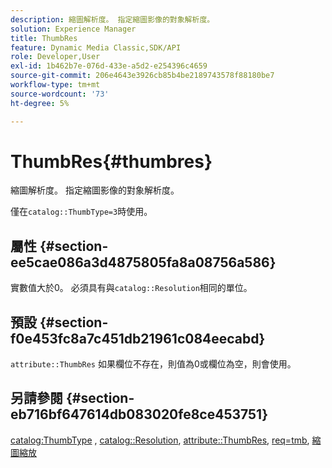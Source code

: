 ```yaml
---
description: 縮圖解析度。 指定縮圖影像的對象解析度。
solution: Experience Manager
title: ThumbRes
feature: Dynamic Media Classic,SDK/API
role: Developer,User
exl-id: 1b462b7e-076d-433e-a5d2-e254396c4659
source-git-commit: 206e4643e3926cb85b4be2189743578f88180be7
workflow-type: tm+mt
source-wordcount: '73'
ht-degree: 5%

---
```


# ThumbRes{#thumbres}

縮圖解析度。 指定縮圖影像的對象解析度。

僅在`catalog::ThumbType=3`時使用。

## 屬性 {#section-ee5cae086a3d4875805fa8a08756a586}

實數值大於0。 必須具有與`catalog::Resolution`相同的單位。

## 預設 {#section-f0e453fc8a7c451db21961c084eecabd}

`attribute::ThumbRes` 如果欄位不存在，則值為0或欄位為空，則會使用。

## 另請參閱 {#section-eb716bf647614db083020fe8ce453751}

[catalog:ThumbType](../../../../../../is-api/image-catalog/image-serving-api-ref/c-image-catalog-reference/c-image-svg-data-reference/c-image-data-reference/r-thumbtype-cat.md#reference-41149ddffc8749cba2f8d9c8e2611e03) ,  [catalog::Resolution](../../../../../../is-api/image-catalog/image-serving-api-ref/c-image-catalog-reference/c-image-svg-data-reference/c-image-data-reference/r-resolution-cat.md#reference-de489f5f36b64bd0831749546f8728e1),  [attribute::ThumbRes](../../../../../../is-api/image-catalog/image-serving-api-ref/c-image-catalog-reference/c-attributes-reference/r-thumbres.md#reference-ac36cbbd0c8c433ebf7f515e54846501),  [req=tmb](../../../../../../is-api/http-ref/image-serving-api-ref/c-http-protocol-reference/c-command-reference/r-req/r-req.md#reference-907cdb4a97034db7ad94695f25552e76),  [縮圖縮放](../../../../../../is-api/http-ref/image-serving-api-ref/c-http-protocol-reference/c-notes-on-server-behavior/r-thumbnail-scaling.md#reference-0f71817f721d4913b34816758d69b07f)
